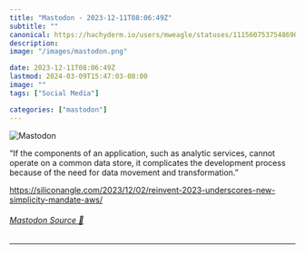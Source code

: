 ```yaml
---
title: "Mastodon - 2023-12-11T08:06:49Z"
subtitle: ""
canonical: https://hachyderm.io/users/mweagle/statuses/111560753754869062
description:
image: "/images/mastodon.png"

date: 2023-12-11T08:06:49Z
lastmod: 2024-03-09T15:47:03-08:00
image: ""
tags: ["Social Media"]

categories: ["mastodon"]
---
```

![Mastodon](/images/mastodon.png)

<p>“If the components of an application, such as analytic services, cannot operate on a common data store, it complicates the development process because of the need for data movement and transformation.”</p><p><a href="https://siliconangle.com/2023/12/02/reinvent-2023-underscores-new-simplicity-mandate-aws/" target="_blank" rel="nofollow noopener noreferrer" translate="no"><span class="invisible">https://</span><span class="ellipsis">siliconangle.com/2023/12/02/re</span><span class="invisible">invent-2023-underscores-new-simplicity-mandate-aws/</span></a></p>


###### [Mastodon Source 🐘](https://hachyderm.io/@mweagle/111560753754869062)

___
